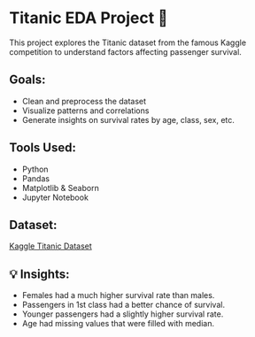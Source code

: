# Titanic EDA Project 🚢

This project explores the Titanic dataset from the famous Kaggle competition to understand factors affecting passenger survival.

## Goals:
- Clean and preprocess the dataset
- Visualize patterns and correlations
- Generate insights on survival rates by age, class, sex, etc.

## Tools Used:
- Python
- Pandas
- Matplotlib & Seaborn
- Jupyter Notebook

## Dataset:
[Kaggle Titanic Dataset](https://www.kaggle.com/competitions/titanic/data)


## 💡 Insights:

- Females had a much higher survival rate than males.
- Passengers in 1st class had a better chance of survival.
- Younger passengers had a slightly higher survival rate.
- Age had missing values that were filled with median.